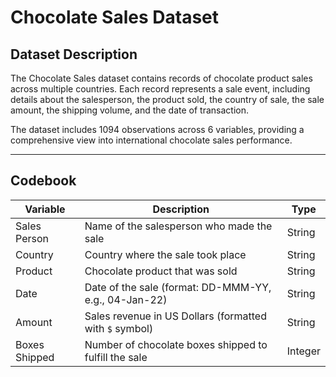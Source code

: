 
# Chocolate Sales Dataset

## Dataset Description
The Chocolate Sales dataset contains records of chocolate product sales across multiple countries. Each record represents a sale event, including details about the salesperson, the product sold, the country of sale, the sale amount, the shipping volume, and the date of transaction.

The dataset includes 1094 observations across 6 variables, providing a comprehensive view into international chocolate sales performance.

---

## Codebook

| Variable        | Description                                                | Type    |
|-----------------|------------------------------------------------------------|---------|
| Sales Person    | Name of the salesperson who made the sale                   | String  |
| Country         | Country where the sale took place                           | String  |
| Product         | Chocolate product that was sold                             | String  |
| Date            | Date of the sale (format: DD-MMM-YY, e.g., 04-Jan-22)        | String  |
| Amount          | Sales revenue in US Dollars (formatted with `$` symbol)     | String  |
| Boxes Shipped   | Number of chocolate boxes shipped to fulfill the sale       | Integer |
